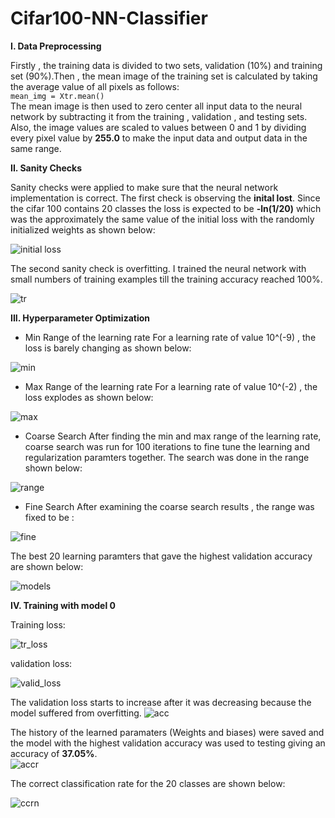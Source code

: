# Cifar100-NN-Classifier

**I. Data Preprocessing**<br />

Firstly , the training data is divided to two sets, validation (10%) and training set (90%).Then , the mean image of the training set is calculated by taking the average value of all pixels as follows: <br />
                                                 `mean_img = Xtr.mean()`<br />
The mean image is then used to zero center all input data to the neural network by subtracting it from the training , validation , and testing sets.
Also, the image values are scaled to values between 0 and 1 by dividing every pixel value by **255.0** to make the input data and output data in the same range. 


**II. Sanity Checks**<br />

Sanity checks were applied to make sure that the neural network implementation is correct. The first check is observing the **inital lost**. Since the cifar 100 contains 20 classes
the loss is expected to be **-ln(1/20)** which was the approximately the same value of the initial loss with the randomly initialized weights as shown below: 

![initial loss](https://user-images.githubusercontent.com/25064257/47723134-8ddd6980-dc5c-11e8-967f-1b6eb968f332.png)

The second sanity check is overfitting. I trained the neural network with small numbers of training examples till the training accuracy reached 100%.

![tr](https://user-images.githubusercontent.com/25064257/47723340-fdebef80-dc5c-11e8-8042-e01599197bf0.png)

**III. Hyperparameter Optimization**<br />

 - Min Range of the learning rate
 For a learning rate of value 10^(-9) , the loss is barely changing as shown below: 
 
 ![min](https://user-images.githubusercontent.com/25064257/47723655-a26e3180-dc5d-11e8-92fd-def349f14a3d.png)

 - Max Range of the learning rate
 For a learning rate of value 10^(-2) , the loss explodes as shown below: 
 
![max](https://user-images.githubusercontent.com/25064257/47723676-b44fd480-dc5d-11e8-8372-1a014a1d706e.png)

- Coarse Search
After finding the min and max range of the learning rate, coarse search was run for 100 iterations to fine tune the learning and regularization paramters together. The search was done in the range shown below: 

![range](https://user-images.githubusercontent.com/25064257/47723846-0c86d680-dc5e-11e8-9b00-aa5a0053cee2.png)

- Fine Search
After examining the coarse search results , the range was fixed to be : 

![fine](https://user-images.githubusercontent.com/25064257/47723918-36d89400-dc5e-11e8-9fad-d1cccb4fc859.png)

The best 20 learning paramters that gave the highest validation accuracy are shown below: 

![models](https://user-images.githubusercontent.com/25064257/47723972-5e2f6100-dc5e-11e8-954c-7576cbab766e.png)

**IV. Training with model 0**<br />

Training loss:<br />

![tr_loss](https://user-images.githubusercontent.com/25064257/47725701-ac922f00-dc61-11e8-97fc-f95b5b76b1a7.png)

validation loss:<br />

![valid_loss](https://user-images.githubusercontent.com/25064257/47725729-bd42a500-dc61-11e8-9d35-05baa7e15a9a.png)

The validation loss starts to increase after it was decreasing because the model suffered from overfitting.
![acc](https://user-images.githubusercontent.com/25064257/47728310-bec29c00-dc66-11e8-87cc-3b2ac9b2abb1.png)

The history of the learned paramaters (Weights and biases) were saved and the model with the highest validation accuracy was used to testing giving an accuracy of **37.05%**.<br />
![accr](https://user-images.githubusercontent.com/25064257/47728047-3d6b0980-dc66-11e8-83ea-75628db56531.PNG)

The correct classification rate for the 20 classes are shown below: 

![ccrn](https://user-images.githubusercontent.com/25064257/47728131-6ab7b780-dc66-11e8-92c5-2f873db6e477.PNG)

